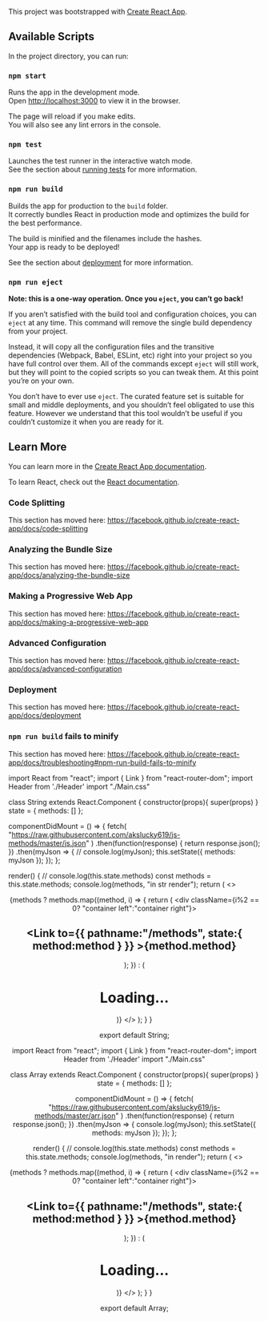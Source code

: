 This project was bootstrapped with [Create React App](https://github.com/facebook/create-react-app).

## Available Scripts

In the project directory, you can run:

### `npm start`

Runs the app in the development mode.<br>
Open [http://localhost:3000](http://localhost:3000) to view it in the browser.

The page will reload if you make edits.<br>
You will also see any lint errors in the console.

### `npm test`

Launches the test runner in the interactive watch mode.<br>
See the section about [running tests](https://facebook.github.io/create-react-app/docs/running-tests) for more information.

### `npm run build`

Builds the app for production to the `build` folder.<br>
It correctly bundles React in production mode and optimizes the build for the best performance.

The build is minified and the filenames include the hashes.<br>
Your app is ready to be deployed!

See the section about [deployment](https://facebook.github.io/create-react-app/docs/deployment) for more information.

### `npm run eject`

**Note: this is a one-way operation. Once you `eject`, you can’t go back!**

If you aren’t satisfied with the build tool and configuration choices, you can `eject` at any time. This command will remove the single build dependency from your project.

Instead, it will copy all the configuration files and the transitive dependencies (Webpack, Babel, ESLint, etc) right into your project so you have full control over them. All of the commands except `eject` will still work, but they will point to the copied scripts so you can tweak them. At this point you’re on your own.

You don’t have to ever use `eject`. The curated feature set is suitable for small and middle deployments, and you shouldn’t feel obligated to use this feature. However we understand that this tool wouldn’t be useful if you couldn’t customize it when you are ready for it.

## Learn More

You can learn more in the [Create React App documentation](https://facebook.github.io/create-react-app/docs/getting-started).

To learn React, check out the [React documentation](https://reactjs.org/).

### Code Splitting

This section has moved here: https://facebook.github.io/create-react-app/docs/code-splitting

### Analyzing the Bundle Size

This section has moved here: https://facebook.github.io/create-react-app/docs/analyzing-the-bundle-size

### Making a Progressive Web App

This section has moved here: https://facebook.github.io/create-react-app/docs/making-a-progressive-web-app

### Advanced Configuration

This section has moved here: https://facebook.github.io/create-react-app/docs/advanced-configuration

### Deployment

This section has moved here: https://facebook.github.io/create-react-app/docs/deployment

### `npm run build` fails to minify

This section has moved here: https://facebook.github.io/create-react-app/docs/troubleshooting#npm-run-build-fails-to-minify




import React from "react";
import { Link } from "react-router-dom";
import Header from './Header'
import "./Main.css"

class String extends React.Component {
  constructor(props){
    super(props)
  }
  state = {
    methods: []
  };

  componentDidMount = () => {
    fetch(
      "https://raw.githubusercontent.com/akslucky619/js-methods/master/js.json"
    )
      .then(function(response) {
        return response.json();
      })
      .then(myJson => {
        // console.log(myJson);
        this.setState({ methods: myJson });
      });
  };

  render() {
    //   console.log(this.state.methods)
    const methods = this.state.methods;
    console.log(methods, "in str render");
    return (
        <>
        <Header/>
      <div className="timeline">
        {methods
          ? methods.map((method, i) => {
              return (
                <div className={i%2 == 0? "container left":"container right"}>
                  <div className="content">
                    <h2>
                      <Link to={{
                        pathname:"/methods",
                          state:{
                            method:method
                          }
                        }} >{method.method}</Link>
                    </h2>
                  </div>
                </div>
              );
            })
          : (
            <h1>Loading...</h1>
          )}
      </div>
      </>
    );
  }
}

export default String;


import React from "react";
import { Link } from "react-router-dom";
import Header from './Header'
import "./Main.css"

class Array extends React.Component {
  constructor(props){
    super(props)
  }
  state = {
    methods: []
  };

  componentDidMount = () => {
    fetch(
      "https://raw.githubusercontent.com/akslucky619/js-methods/master/arr.json"
    )
      .then(function(response) {
        return response.json();
      })
      .then(myJson => {
        console.log(myJson);
        this.setState({ methods: myJson });
      });
  };

  render() {
    //   console.log(this.state.methods)
    const methods = this.state.methods;
    console.log(methods, "in render");
    return (
      <>
      <Header />
      <div className="timeline">
        {methods
          ? methods.map((method, i) => {
              return (
                <div className={i%2 == 0? "container left":"container right"}>
                  <div className="content">
                    <h2>
                      <Link to={{
                        pathname:"/methods",
                          state:{
                            method:method
                          }
                        }} >{method.method}</Link>
                    </h2>
                  </div>
                </div>
              );
            })
          : (
            <h1>Loading...</h1>
          )}
      </div>
      </>
    );
  }
}

export default Array;
